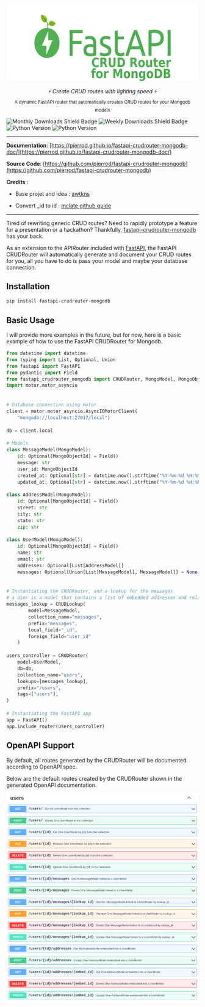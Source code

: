 <p align="center">
  <img src="./docs/assets/img/logo-long-color.png" height="200" />
</p>
<p align="center">
  <em>⚡ Create CRUD routes with lighting speed</em> ⚡</br>
  <sub>A dynamic FastAPI router that automatically creates CRUD routes for your Mongodb models</sub>
</p>


![Monthly Downloads Shield Badge](https://img.shields.io/pypi/dm/fastapi-crudrouter-mongodb?color=50b052&style=for-the-badge) ![Weekly Downloads Shield Badge](https://img.shields.io/pypi/dw/fastapi-crudrouter-mongodb?color=50b052&style=for-the-badge) ![Python Version](https://img.shields.io/pypi/v/fastapi-crudrouter-mongodb?color=50b052&style=for-the-badge) ![Python Version](https://img.shields.io/pypi/pyversions/fastapi-crudrouter-mongodb?color=3776AB&style=for-the-badge&logo=python&logoColor=white)

---

**Documentation**: [https://pierrod.github.io/fastapi-crudrouter-mongodb-doc/](https://pierrod.github.io/fastapi-crudrouter-mongodb-doc/)

**Source Code**: [https://github.com/pierrod/fastapi-crudrouter-mongodb](https://github.com/pierrod/fastapi-crudrouter-mongodb)

**Credits** :

- Base projet and idea : [awtkns](https://github.com/awtkns/fastapi-crudrouter)

- Convert \_id to id : [mclate github guide](https://github.com/tiangolo/fastapi/issues/1515)

---

Tired of rewriting generic CRUD routes? Need to rapidly prototype a feature for a presentation
or a hackathon? Thankfully, [fastapi-crudrouter-mongodb](https://pierrod.github.io/fastapi-crudrouter-mongodb-doc/) has your back.

As an extension to the APIRouter included with [FastAPI](https://fastapi.tiangolo.com/), the FastAPI CRUDRouter will automatically
generate and document your CRUD routes for you, all you have to do is pass your model and maybe your database connection.

## Installation

```bash
pip install fastapi-crudrouter-mongodb
```

## Basic Usage

I will provide more examples in the future, but for now, here is a basic example of how to use the FastAPI CRUDRouter for Mongodb.

```python
from datetime import datetime
from typing import List, Optional, Union
from fastapi import FastAPI
from pydantic import Field
from fastapi_crudrouter_mongodb import CRUDRouter, MongoModel, MongoObjectId, CRUDLookup
import motor.motor_asyncio


# Database connection using motor
client = motor.motor_asyncio.AsyncIOMotorClient(
    "mongodb://localhost:27017/local")

db = client.local

# Models
class MessageModel(MongoModel):
    id: Optional[MongoObjectId] = Field()
    message: str
    user_id: MongoObjectId
    created_at: Optional[str] = datetime.now().strftime("%Y-%m-%d %H:%M:%S")
    updated_at: Optional[str] = datetime.now().strftime("%Y-%m-%d %H:%M:%S")

class AddressModel(MongoModel):
    id: Optional[MongoObjectId] = Field()
    street: str
    city: str
    state: str
    zip: str

class UserModel(MongoModel):
    id: Optional[MongoObjectId] = Field()
    name: str
    email: str
    addresses: Optional[List[AddressModel]]
    messages: Optional[Union[List[MessageModel], MessageModel]] = None


# Instantiating the CRUDRouter, and a lookup for the messages
# a User is a model that contains a list of embedded addresses and related to multiple messages
messages_lookup = CRUDLookup(
        model=MessageModel,
        collection_name="messages",
        prefix="messages",
        local_field="_id",
        foreign_field="user_id"
    )

users_controller = CRUDRouter(
    model=UserModel,
    db=db,
    collection_name="users",
    lookups=[messages_lookup],
    prefix="/users",
    tags=["users"],
)

# Instantiating the FastAPI app
app = FastAPI()
app.include_router(users_controller)
```

## OpenAPI Support

By default, all routes generated by the CRUDRouter will be documented according to OpenAPI spec.

Below are the default routes created by the CRUDRouter shown in the generated OpenAPI documentation.

![CRUDRouter full OpenAPI image](./docs/assets/img/crud-router-full.png)
